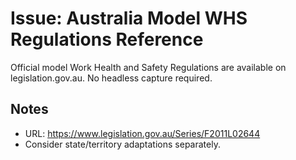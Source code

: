 # Issue: Australia Model WHS Regulations Reference

Official model Work Health and Safety Regulations are available on legislation.gov.au. No headless
capture required.

## Notes
- URL: https://www.legislation.gov.au/Series/F2011L02644
- Consider state/territory adaptations separately.
